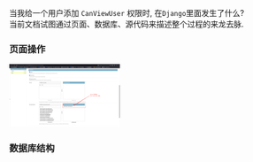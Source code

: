 当我给一个用户添加 `CanViewUser` 权限时, 在`Django`里面发生了什么?   
当前文档试图通过页面、数据库、源代码来描述整个过程的来龙去脉.

### 页面操作

<img src="./imgs/img.png" alt="drawing" width="200"/>

### 数据库结构
